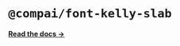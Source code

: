 # `@compai/font-kelly-slab`

[**Read the docs &rarr;**](https://components.ai/docs/typefaces/kelly-slab)
